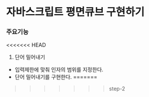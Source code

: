 # 자바스크립트 평면큐브 구현하기

### 주요기능
<<<<<<< HEAD

1. 단어 밀어내기

- 입력제한에 맞춰 인자의 범위를 지정한다.
- 단어 밀어내기를 구현한다.
=======
>>>>>>> step-2
